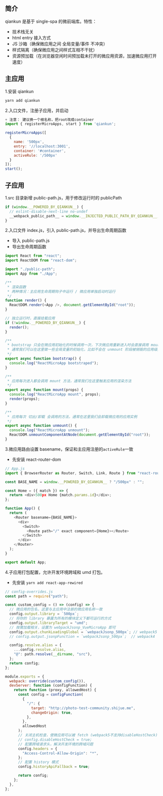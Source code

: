 ## 简介

qiankun 是基于 single-spa 的微前端库。特性：

- 技术栈无关
- html entry 接入方式
- JS 沙箱（确保微应用之间 全局变量/事件 不冲突）
- 样式隔离（确保微应用之间样式互相不干扰）
- 资源预加载（在浏览器空闲时间预加载未打开的微应用资源，加速微应用打开速度）

## 主应用

1.安装 qiankun

```js
yarn add qiankun
```

2.入口文件，注册子应用，并启动

```js
+ 注意： 建议换一个根名称，把root改成container
import { registerMicroApps, start } from 'qiankun';

registerMicroApps([
  {
    name: '500px',
    entry: '//localhost:3001',
    container: '#container',
    activeRule: '/500px'
  }
]);
start();
```

## 子应用

1.src 目录新增 public-path.js，用于修改运行时的 publicPath

```js
if (window.__POWERED_BY_QIANKUN__) {
  // eslint-disable-next-line no-undef
  __webpack_public_path__ = window.__INJECTED_PUBLIC_PATH_BY_QIANKUN__;
}
```

2.入口文件 index.js，引入 public-path.js，并导出生命周期函数

- 导入 public-path.js
- 导出生命周期函数

```js
import React from "react";
import ReactDOM from "react-dom";

import "./public-path";
import App from "./App";

/**
 * 渲染函数
 * 两种情况：主应用生命周期钩子中运行 / 微应用单独启动时运行
 */
function render() {
  ReactDOM.render(<App />, document.getElementById("root"));
}

// 独立运行时，直接挂载应用
if (!window.__POWERED_BY_QIANKUN__) {
  render();
}

/**
 * bootstrap 只会在微应用初始化的时候调用一次，下次微应用重新进入时会直接调用 mount 钩子，不会再重复触发 bootstrap。
 * 通常我们可以在这里做一些全局变量的初始化，比如不会在 unmount 阶段被销毁的应用级别的缓存等。
 */
export async function bootstrap() {
  console.log("ReactMicroApp bootstraped");
}

/**
 * 应用每次进入都会调用 mount 方法，通常我们在这里触发应用的渲染方法
 */
export async function mount(props) {
  console.log("ReactMicroApp mount", props);
  render(props);
}

/**
 * 应用每次 切出/卸载 会调用的方法，通常在这里我们会卸载微应用的应用实例
 */
export async function unmount() {
  console.log("ReactMicroApp unmount");
  ReactDOM.unmountComponentAtNode(document.getElementById("root"));
}
```

3.微应用路由设置 basename，保证和主应用注册的`activeRule`一致

- 先安装 react-router-dom

```js
// App.js
import { BrowserRouter as Router, Switch, Link, Route } from "react-router-dom";

const BASE_NAME = window.__POWERED_BY_QIANKUN__ ? "/500px" : "";

const Home = ({ match }) => {
  return <div>500px Home {match.params.id}</div>;
};

function App() {
  return (
    <Router basename={BASE_NAME}>
      <div>
        <Switch>
          <Route path="/" exact component={Home}></Route>
        </Switch>
      </div>
    </Router>
  );
}

export default App;
```

4.子应用打包配置，允许开发环境跨域和 umd 打包。

- 先安装 `yarn add react-app-rewired`

```js
// config-overrides.js
const path = require("path");

const custom_config = () => (config) => {
  // 微应用的包名，这里与主应用中注册的微应用名称一致
  config.output.library = `500px`;
  // 将你的 library 暴露为所有的模块定义下都可运行的方式
  config.output.libraryTarget = "umd";
  // 按需加载相关，设置为 webpackJsonp_VueMicroApp 即可
  config.output.chunkLoadingGlobal = `webpackJsonp_500px`; // webpack5
  // config.output.jsonpFunction = `webpackJsonp_500px`;  // webpack4

  config.resolve.alias = {
    ...config.resolve.alias,
    "@": path.resolve(__dirname, "src"),
  };
  return config;
};

module.exports = {
  webpack: override(custom_config()),
  devServer: function (configFunction) {
    return function (proxy, allowedHost) {
      const config = configFunction(
        {
          "/": {
            target: "http://photo-test-community.shijue.me",
            changeOrigin: true,
          },
        },
        allowedHost
      );
      // 关闭主机检查，使微应用可以被 fetch (webpack5不支持disableHostCheck)
      // config.disableHostCheck = true;
      // 配置跨域请求头，解决开发环境的跨域问题
      config.headers = {
        "Access-Control-Allow-Origin": "*",
      };
      // 配置 history 模式
      config.historyApiFallback = true;

      return config;
    };
  },
};
```
